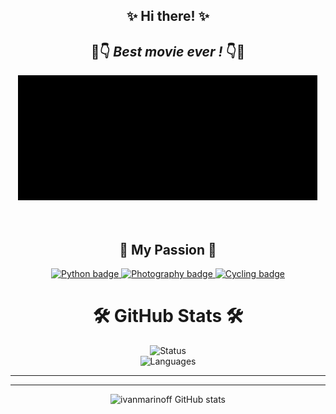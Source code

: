 <div id="hi" align="center">

## ✨ Hi there! ✨


## 👀👇 ***Best movie ever !*** 👇👀

</div>
<html lang="en">
  <body>
    <div id="matrix" align="center">
    <a href="https://en.wikipedia.org/wiki/The_Matrix">
      <img src="https://github.com/ivanmarinoff/ivanmarinoff/blob/main/matrix.gif?raw=true" width="480" height="200" alt="Matrix gif"/>
    </a>
    </div>
  </body>
</html>
<br/><br/>
<div id="passion" align="center">

## 💖 My Passion 💖

</div>


<div id="badges" align="center">

<a href="https://rb.gy/vtue8">
    <img src="https://img.shields.io/badge/I%20Love-🐍 Python 🐍-ff69b4" alt="Python badge">
</a>    
<a href="https://rb.gy/gui7f">
    <img src="https://img.shields.io/badge/I%20love-📷 Photography 📷-red" alt="Photography badge">
</a>
<a href="https://rb.gy/i09gq">
    <img src="https://img.shields.io/badge/I%20love-🚴‍♂️Cycling🚴‍♂️-yellowgreen" alt="Cycling badge">
</a>
</div>

<div id="stats" align="center">

# 🛠️ GitHub Stats 🛠️
<div id="stats" align="center">

<img src="https://github-readme-streak-stats.herokuapp.com/?user=ivanmarinoff&theme=highcontrast&hide_border=false" alt="Status" >
<div id="stats" align="center">

<img src="https://github-readme-stats.vercel.app/api/top-langs/?username=ivanmarinoff&theme=highcontrast&hide_border=false&include_all_commits=true&count_private=false&layout=compact" alt="Languages" >
</div>  
</div>  
</div>  

---

---

<div id="stats" align="center">

![ivanmarinoff GitHub stats](https://visitcount.itsvg.in/api?id=ivanmarinoff&label=Profile%20👀Views👀&color=12&pretty=false)
</div> 

[//]: # (<a href="https://visitcount.itsvg.in">)

[//]: # ()
[//]: # (  <img src="https://visitcount.itsvg.in/api?id=ivanmarinoff&label=Profile%20👀Views👀&color=12&pretty=false"  alt="Counter"/>)

[//]: # ()
[//]: # (</a>)
 

[//]: # (<div id="stats" align="center">)

[//]: # (# 🛠️👀 Codeium Stats 👀🛠️)

[//]: # ()
[//]: # (<div id="stats" align="center">)

[//]: # ()
[//]: # (<img src="https://github.com/ivanmarinoff/ivanmarinoff/assets/107050101/d49aab2a-8b67-48e9-89d9-0afb7c95cd77" alt="Status">)
[//]: # (</div>  )

[//]: # (</div>  )
